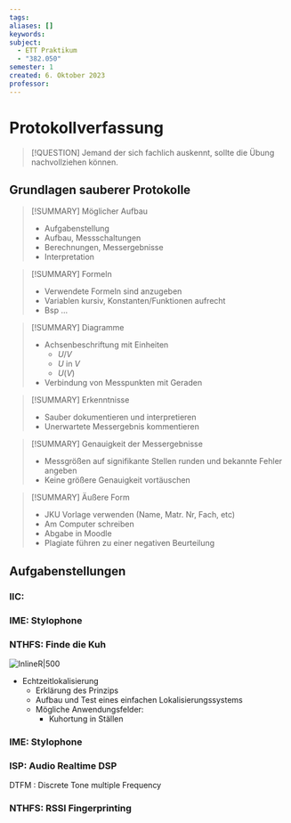 ```yaml
---
tags: 
aliases: []
keywords: 
subject:
  - ETT Praktikum
  - "382.050"
semester: 1
created: 6. Oktober 2023
professor:
---
```

 

# Protokollverfassung

> [!QUESTION] Jemand der sich fachlich auskennt, sollte die Übung nachvollziehen können.

## Grundlagen sauberer Protokolle

> [!SUMMARY] Möglicher Aufbau 
> - Aufgabenstellung
> - Aufbau, Messschaltungen
> - Berechnungen, Messergebnisse
> - Interpretation

> [!SUMMARY] Formeln
> - Verwendete Formeln sind anzugeben
> - Variablen kursiv, Konstanten/Funktionen aufrecht
> - Bsp …

> [!SUMMARY] Diagramme
> - Achsenbeschriftung mit Einheiten
> 	- $U/V$
> 	- $U$ in $V$
> 	- $U(V)$
> - Verbindung von Messpunkten mit Geraden

> [!SUMMARY] Erkenntnisse
> - Sauber dokumentieren und interpretieren
> - Unerwartete Messergebnis kommentieren

> [!SUMMARY] Genauigkeit der Messergebnisse 
> - Messgrößen auf signifikante Stellen runden und bekannte Fehler angeben
> - Keine größere Genauigkeit vortäuschen

> [!SUMMARY] Äußere Form 
> - JKU Vorlage verwenden (Name, Matr. Nr, Fach, etc)
> - Am Computer schreiben
> - Abgabe in Moodle
> - Plagiate führen zu einer negativen Beurteilung

## Aufgabenstellungen

### IIC:

### IME: Stylophone

### NTHFS: Finde die Kuh

![InlineR|500](assets/Pasted%20image%2020231006163827.png)

- Echtzeitlokalisierung
	- Erklärung des Prinzips
	- Aufbau und Test eines einfachen Lokalisierungssystems
	- Mögliche Anwendungsfelder:
		- Kuhortung in Ställen

### IME: Stylophone

### ISP: Audio Realtime DSP

DTFM : Discrete Tone multiple Frequency

### NTHFS: RSSI Fingerprinting